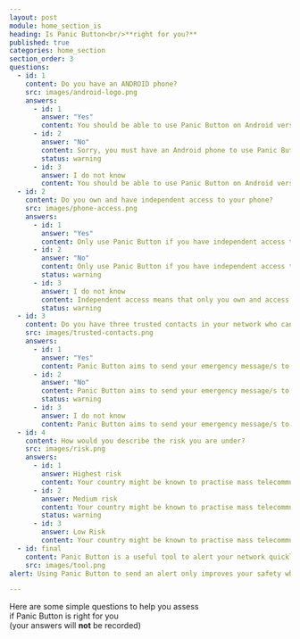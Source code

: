```yaml
---
layout: post
module: home_section_is
heading: Is Panic Button<br/>**right for you?**
published: true
categories: home_section
section_order: 3
questions:
  - id: 1
    content: Do you have an ANDROID phone?
    src: images/android-logo.png
    answers:
      - id: 1
        answer: "Yes"
        content: You should be able to use Panic Button on Android versions 2.3.3 to 4.4.2
      - id: 2
        answer: "No"
        content: Sorry, you must have an Android phone to use Panic Button.
        status: warning
      - id: 3
        answer: I do not know
        content: You should be able to use Panic Button on Android versions 2.3.3 to 4.4.2
  - id: 2
    content: Do you own and have independent access to your phone?
    src: images/phone-access.png
    answers:
      - id: 1
        answer: "Yes"
        content: Only use Panic Button if you have independent access to your phone. This prevents false alarms and also misuse, such as partners or family members using the app to track you without your knowledge.
      - id: 2
        answer: "No"
        content: Only use Panic Button if you have independent access to your phone. This prevents false alarms and also misuse, such as partners or family members using the app to track you without your knowledge.
        status: warning
      - id: 3
        answer: I do not know
        content: Independent access means that only you own and access your phone - if you share your phone with a partner or family members it may not be a good idea to use Panic Button. This is to prevent false alarms and also misuse, such as partners or family members using the app to track you without your knowledge.
        status: warning
  - id: 3
    content: Do you have three trusted contacts in your network who can respond fast in an emergency?
    src: images/trusted-contacts.png
    answers:
      - id: 1
        answer: "Yes"
        content: Panic Button aims to send your emergency message/s to your trusted contacts when you need help. However, the app is not able to guarantee a response. Think carefully when choosing your trusted contacts and always talk to them first to ensure you have a response plan in place."
      - id: 2
        answer: "No"
        content: Panic Button aims to send your emergency message/s to your trusted contacts when you need help. However, the app is not able to guarantee a response. Think carefully when choosing your trusted contacts and always talk to them first to ensure you have a response plan in place.
        status: warning
      - id: 3
        answer: I do not know
        content: Panic Button aims to send your emergency message/s to your trusted contacts when you need help. However, the app is not able to guarantee a response. Think carefully when choosing your trusted contacts and always talk to them first to ensure you have a response plan in place.
  - id: 4
    content: How would you describe the risk you are under?
    src: images/risk.png
    answers:
      - id: 1
        answer: Highest risk
        content: Your country might be known to practise mass telecommunications monitoring and interception. If your profession makes you a target of this, then you should think seriously about whether using Panic Button will reveal information about your location and trusted contacts that could put you or them at increased risk.
      - id: 2
        answer: Medium risk
        content: Your country might be known to practise mass telecommunications monitoring and interception. If your profession makes you a target of this, then you should think seriously about whether using Panic Button will reveal information about your location and trusted contacts that could put you or them at increased risk.
        status: warning
      - id: 3
        answer: Low Risk
        content: Your country might be known to practise mass telecommunications monitoring and interception. If your profession makes you a target of this, then you should think seriously about whether using Panic Button will reveal information about your location and trusted contacts that could put you or them at increased risk.
  - id: final
    content: Panic Button is a useful tool to alert your network quickly and discretely in an emergency. It is not a fail-safe security tool! [Click to read more about how to setup a PACT](#pact) with your network so that respondents are prepared to act fast when they receive an alert.
    src: images/tool.png
alert: Using Panic Button to send an alert only improves your safety when your contacts can do something to help you. The disguise is only here to delay the discovery of the application for as long as possible to send your location updates. A competent adversary might be able to find out about your location, that you are alerting your contacts or the identity of your contacts.

---
```


Here are some simple questions to help you assess<br/>
if Panic Button is right for you<br/>
(your answers will **not** be recorded) 


